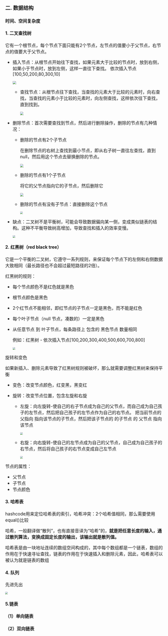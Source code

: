 ### 二. 数据结构

#### 时间、空间复杂度

#### 1.  二叉查找树

它有一个根节点，每个节点下面只能有2个节点，左节点的值要小于父节点，右节点的值要大于父节点。

* 插入节点：从根节点开始往下查找，如果元素大于比较的节点时，放到右侧，如果小于节点时，放到左侧，这样一直往下查找。 依次插入节点[100,50,200,80,300,10]

  <img src="https://cdn.jsdelivr.net/gh/jbz9/picture@main/image/16499424963351601970-20190803091400407-1322764832.gif" style="zoom: 67%;" />

  * 查找节点：从根节点往下查找，当查找的元素大于比较的元素时，向右查找，当查找的元素小于比较的元素时，向左侧查找，这样依次往下查找，直到找到。

    <img src="https://cdn.jsdelivr.net/gh/jbz9/picture@main/image/16499425363351601970-20190803110643308-509746032.gif" style="zoom: 67%;" />

* 删除节点：首次需要查找到节点，然后进行删除操作，删除的节点有几种情况：

  * 删除的节点有2个子节点

    在删除节点的右树上查找到最小节点，即从右子树一直往左查找，直到null，然后用这个节点去替换删除的节点。

    <img src="https://cdn.jsdelivr.net/gh/jbz9/picture@main/image/16499425643381601970-20190803111731338-1224090242.gif" style="zoom: 67%;" />

  * 删除的节点有1个子节点

    将它的父节点指向它的子节点，然后删除它

    <img src="https://cdn.jsdelivr.net/gh/jbz9/picture@main/image/16499426323391601970-20190803111834308-2070132039.gif" style="zoom:67%;" />

  * 删除的节点有没有子节点：直接删除这个节点

    <img src="https://cdn.jsdelivr.net/gh/jbz9/picture@main/image/16499427203421601970-20190803111948176-1042337598.gif" style="zoom:50%;" />

* 缺点：二叉树不是平衡树，可能会导致数据偏向某一侧，变成类似链表的结构。这种不平衡导致树高增加，导致查找和插入的效率变慢。

  <img src="https://cdn.jsdelivr.net/gh/jbz9/picture@main/image/16499427543351601970-20190803112059750-1915207427.gif" style="zoom:50%;" />

  

#### 2. 红黑树（red black tree）

它是一个平衡的二叉树，它遵守一系列规则，来保证每个节点下的左侧和右侧数据大致相同（最长路径也不会超过最短路径的2倍）。

红黑树的规则：

* 每个节点颜色不是红色就是黑色

* 根节点颜色是黑色

* 2个红节点不能相邻，即红节点的子节点一定是黑色，而不能是红色

* 每个叶子节点（null 节点，凑数的）一定是黑色

* 从任意节点 到 叶子节点，每条路径上 包含的 黑色节点 数量相同

  例如：红黑树 - 依次插入节点[100,200,300,400,500,600,700,800]

  <img src="https://cdn.jsdelivr.net/gh/jbz9/picture@main/image/16499427963351601970-20190803113549962-1113334054.gif" style="zoom:50%;" />

旋转和变色

如果新插入、删除元素导致了红黑树规则被破坏，那么就需要调整红黑树来保持平衡

* 变色：改变节点颜色，红变黑，黑变红

* 旋转：改变节点位置，包含左旋和右旋

  * 左旋：向左旋转-使自己的右子节点成为自己的父节点，而自己成为自己孩子的左节点，然后把自己孩子的左节点作为自己的右节点。  把当前节点的父指向 指向该节点的子节点，然后把该子节点的  的子节点 的 父节点 指向 该节点

    <img src="https://cdn.jsdelivr.net/gh/jbz9/picture@main/image/1649942837336image-20201019141218817.png" style="zoom:50%;" />

  * 右旋：向右旋转-使自己的左节点成为自己的父节点，自己成为自己孩子的右节点，然后将自己孩子的右节点变成自己左节点

    <img src="https://cdn.jsdelivr.net/gh/jbz9/picture@main/image/1649942935336image-20201019142706092.png" style="zoom:50%;" />

节点的属性：

* 父节点
* 子节点
* 节点颜色

#### 3. 哈希表

hashcode用来定位哈希表的索引，哈希冲突：2个哈希值相同，那么需要使用equal()比较

哈希，一般翻译做“散列”，也有直接音译为“哈希”的，**就是把任意长度的输入，通过散列算法，变换成固定长度的输出，该输出就是散列值。**

哈希表是由一块地址连续的数组空间构成的，其中每个数组都是一个链表，数组的作用在于快速寻址查找，链表的作用在于快速插入和删除元素，因此，哈希表可以被认为就是链表的数组

#### 4. 队列

先进先出

<img src="https://cdn.jsdelivr.net/gh/jbz9/picture@main/image/1649942968335image-20201022171501496.png" style="zoom:50%;" />

#### 5.链表

#### （1）单向链表

#### （2）双向链表